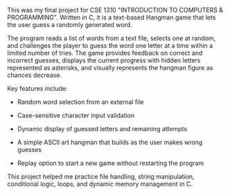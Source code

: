 This was my final project for CSE 1310 "INTRODUCTION TO COMPUTERS & PROGRAMMING". Written in C, it is a text-based Hangman game that lets the user guess a randomly generated word.

The program reads a list of words from a text file, selects one at random, and challenges the player to guess the word one letter at a time within a limited number of tries. The game provides feedback on correct and incorrect guesses, displays the current progress with hidden letters represented as asterisks, and visually represents the hangman figure as chances decrease.

Key features include:

- Random word selection from an external file

- Case-sensitive character input validation

- Dynamic display of guessed letters and remaining attempts

- A simple ASCII art hangman that builds as the user makes wrong guesses

- Replay option to start a new game without restarting the program

This project helped me practice file handling, string manipulation, conditional logic, loops, and dynamic memory management in C.
